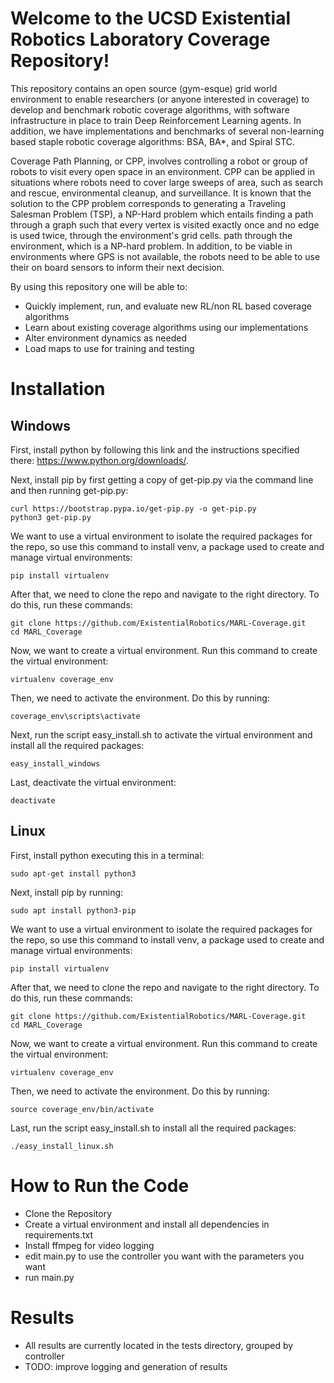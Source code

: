 # Welcome to the UCSD Existential Robotics Laboratory Coverage Repository!

This repository contains an open source (gym-esque) grid world environment to
enable researchers (or anyone interested in coverage) to develop and benchmark
robotic coverage algorithms, with software infrastructure in place to train
Deep Reinforcement Learning agents. In addition, we have implementations and
benchmarks of several non-learning based staple robotic coverage algorithms:
BSA, BA*, and Spiral STC.

Coverage Path Planning, or CPP, involves controlling a robot or group of robots 
to visit every open space in an environment. CPP can be applied in situations 
where robots need to cover large sweeps of area, such as search and rescue, 
environmental cleanup, and surveillance. It is known that the solution to the 
CPP problem corresponds to generating a Traveling Salesman Problem (TSP), a 
NP-Hard problem which entails finding a path through a graph such that every 
vertex is visited exactly once and no edge is used twice, through the 
environment's grid cells. path through the environment, which is a NP-hard 
problem. In addition, to be viable in environments where GPS is not available, 
the robots need to be able to use their on board sensors to inform their next 
decision.

By using this repository one will be able to:
  - Quickly implement, run, and evaluate new RL/non RL based coverage algorithms
  - Learn about existing coverage algorithms using our implementations
  - Alter environment dynamics as needed
  - Load maps to use for training and testing

# Installation

## Windows
First, install python by following this link and the instructions specified
there: https://www.python.org/downloads/. 

Next, install pip by first getting a copy of get-pip.py via the command line
and then running get-pip.py:
```
curl https://bootstrap.pypa.io/get-pip.py -o get-pip.py
python3 get-pip.py
```

We want to use a virtual environment to isolate the required packages for 
the repo, so use this command to install venv, a package used to create and
manage virtual environments:
```
pip install virtualenv
```

After that, we need to clone the repo and navigate to the right directory. To
do this, run these commands:
```
git clone https://github.com/ExistentialRobotics/MARL-Coverage.git
cd MARL_Coverage
```

Now, we want to create a virtual environment. Run this command to create the
virtual environment:
```
virtualenv coverage_env
```

Then, we need to activate the environment. Do this by running:
```
coverage_env\scripts\activate
```

Next, run the script easy_install.sh to activate the virtual environment and 
install all the required packages:
```
easy_install_windows
```

Last, deactivate the virtual environment:
```
deactivate
```

## Linux
First, install python executing this in a terminal:
```
sudo apt-get install python3
```

Next, install pip by running:
```
sudo apt install python3-pip
```

We want to use a virtual environment to isolate the required packages for 
the repo, so use this command to install venv, a package used to create and
manage virtual environments:
```
pip install virtualenv
```

After that, we need to clone the repo and navigate to the right directory. To
do this, run these commands:
```
git clone https://github.com/ExistentialRobotics/MARL-Coverage.git
cd MARL_Coverage
```

Now, we want to create a virtual environment. Run this command to create the
virtual environment:
```
virtualenv coverage_env
```

Then, we need to activate the environment. Do this by running:
```
source coverage_env/bin/activate
```

Last, run the script easy_install.sh to install all the required packages:
```
./easy_install_linux.sh
```

# How to Run the Code

- Clone the Repository
- Create a virtual environment and install all dependencies in requirements.txt
- Install ffmpeg for video logging
- edit main.py to use the controller you want with the parameters you want
- run main.py


# Results

- All results are currently located in the tests directory, grouped by controller
- TODO: improve logging and generation of results
